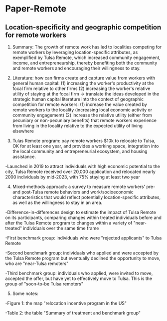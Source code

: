 # Paper-Remote
## Location-specificity and geographic competition for remote workers

1. Summary: The growth of remote work has led to localities competing for remote workers by leveraging location-specific attributes, as exemplified by Tulsa Remote, which increased community engagement, income, and entrepreneurship, thereby benefiting both the community and remote workers and encouraging their willingness to stay.

2. Literature: how can firms create and capture value from workers with general human capital: (1) increasing the worker's productivity at the focal firm relative to other firms (2) increasing the worker's relative utility of staying at the focal firm 
-> translate the ideas developed in the strategic human capital literature into the context of geographic competition for remote workers: (1) increase the value created by remote workers to the locality (increasing local economic activity or community engagement) (2) increase the relative utility (either from pecuniary or non-pecuniary benefits) that remote workers experience from living in the locality relative to the expected utility of living elsewhere

3.  Tulas Remote program: pay remote workers $10k to relocate to Tulsa, OK for at least one year, and provides a working space, integration into the local community and entrepreneurial ecosystem, and housing assistance.

-Launched in 2019 to attract individuals with high economic potential to the city, Tulsa Remote received over 20,000 application and relocated nearly 2000 individuals by mid-2023, with 75% staying at least two year

4. Mixed-methods approach: a survey to measure remote workers' pre- and post-Tulsa remote behaviors and work/socioeconomic characteristics that would reflect potentially location-specific attributes, as well as the willingness to stay in an area.

-Difference-in-differences design to estimate the impact of Tulsa Remote on its participants, comparing changes within treated individuals before and after the Tulsa Remote program to changes within a variety of "near-treated" individuals over the same time frame

-First benchmark group: individuals who were "rejected applicants" to Tulsa Remote


-Second benchmark group: individuals who applied and were accepted by the Tulsa Remote program but eventually declined the opportunity to move, who are "near-Tulsa remoters"

-Third benchmark group: individuals who applied, were invited to move, accepted the offer, but have yet to effectively move to Tulsa. This is the group of "soon-to-be Tulsa remoters"

5. Some notes:

-Figure 1: the map "relocation incentive program in the US"

-Table 2: the table "Summary of treatment and benchmark group"
